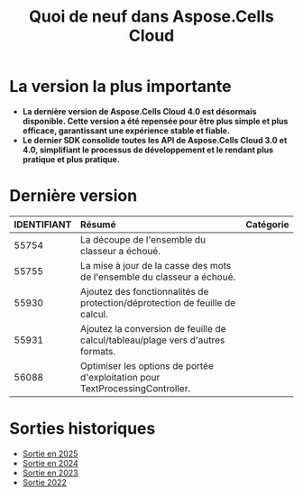 ﻿---
title: Quoi de neuf dans Aspose.Cells Cloud
second_title: Latest Updates & Feature
linktitle: Qu'est-ce qui ne va pas
type: docs
weight: 9
url: /fr/new-features/
aliases: [/what-s-new-in-aspose-cells-cloud/]
keywords: What's new in aspose cells cloud. Microsoft Office Excel, Open Office Spreadsheet, CSV, PDF
description: Cette page décrit les nouvelles fonctionnalités les plus intéressantes du Cloud Aspose.Cells introduites dans les versions récentes
kwords: Excel, Office Cloud, REST API, Tableur, PDF, CSV, Json, Markdown, Nouveautés de Aspose.Cells Cloud
---
# La version la plus importante

- **La dernière version de Aspose.Cells Cloud 4.0 est désormais disponible. Cette version a été repensée pour être plus simple et plus efficace, garantissant une expérience stable et fiable.**
- **Le dernier SDK consolide toutes les API de Aspose.Cells Cloud 3.0 et 4.0, simplifiant le processus de développement et le rendant plus pratique et plus pratique.**

# Dernière version

|**IDENTIFIANT**|**Résumé**|**Catégorie**|
|:- |:- |:- |
|55754 | La découpe de l'ensemble du classeur a échoué.|
|55755 | La mise à jour de la casse des mots de l'ensemble du classeur a échoué.|
|55930 | Ajoutez des fonctionnalités de protection/déprotection de feuille de calcul.|
|55931 | Ajoutez la conversion de feuille de calcul/tableau/plage vers d'autres formats.|
|56088 | Optimiser les options de portée d'exploitation pour TextProcessingController.|

# Sorties historiques

- [Sortie en 2025](/cells/fr/new-features/2025/)
- [Sortie en 2024](/cells/fr/new-features/2024/)
- [Sortie en 2023](/cells/fr/new-features/2023/)
- [Sortie 2022](/cells/fr/new-features/2022/)
